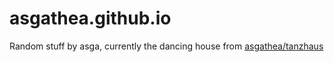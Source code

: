 # asgathea.github.io

Random stuff by asga, currently the dancing house from [asgathea/tanzhaus](https://github.com/asgathea/tanzhaus)
